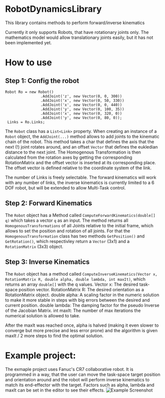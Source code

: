 # RobotDynamicsLibrary
This library contains methods to perform forward/inverse kinematics 

Currently it only supports Robots, that have rotationary joints only. The mathematics model would allow translationary joints easily, but it has not been implemented yet.

# How to use
## Step 1: Config the robot

```
Robot Ro = new Robot()
                .AddJoint('z', new Vector(0, 0, 300))
                .AddJoint('x', new Vector(0, 50, 330))
                .AddJoint('x', new Vector(0, 0, 440))
                .AddJoint('y', new Vector(0, 100, 35))
                .AddJoint('x', new Vector(0, 320, 0))
                .AddJoint('y', new Vector(0, 80, 0));
 Links = Ro.Links;
 ```
 
 The `Robot` class has a `List<Link>` property. When creating an instance of a `Robot` object, the `AddJoint(...)` method allows to add joints to the kinematic chain of the robot. This method takes a char that defines the axis that the next (!) joint rotates around, and an offset `Vector` that defines the eukledian distance to the next joint. The Homogenous Transformation is then calculated from the rotation axes by getting the corresponding RotationMatrix and the offset vector is inserted at its corresponding place. The offset vector is defined relative to the coordinate system of the link.
 
The number of Links is freely selectable. The forward kinematics will work with any number of links, the inverse kinematics is currently limited to a 6 DOF robot, but will be extended to allow Multi-Task control.

## Step 2: Forward Kinematics
The `Robot` object has a Method called `ComputeForwardKinematics(double[] q)` which takes a vector `q` as an input. The method returns all `HomogenousTransformations` of all Joints relative to the initial frame, which allows to set the position and rotation of all joints. For that the `HomogenousTransformation` class has two methods `GetPosition()` and `GetRotation()`, which respectivley return a `Vector` (3x1) and a `RotationMatrix` (3x3) object. 

## Step 3: Inverse Kinematics
The `Robot` object has a method called `ComputeInverseKinematics(Vector x, RotationMatrix R, double alpha, double lambda, int maxIt)`, which returns an array `double[]` with the q values.
Vector x: The desired task-space position vector.
RotationMatrix R: The desired orientation as a RotationMatrix object.
double alpha: A scaling factor in the numeric solution to make it more stable in steps with big errors between the desired and current position.
double lambda: The damping factor for the pseudo Inverse of the Jacobian Matrix.
int maxIt: The number of max iterations the numerical solution is allowed to take.

After the maxIt was reached once, alpha is halved (making it even slower to converge but more precise and less error prone) and the algorithm is given maxIt / 2 more steps to find the optimal solution. 

# Example project:
The exmaple project uses Fanuc's CR7 collaborative robot. It is programmed in a way, that the user can move the task-space target position and orientation around and the robot will perform inverse kinematics to match its end-effector with the target. Factors such as alpha, lambda and maxIt can be set in the editor to see their effects.
![Example Screenshot](https://github.com/luchspeter/RobotDynamicsLibrary/blob/master/ReadmeRessources/UnityExampleScreenshot.png)
